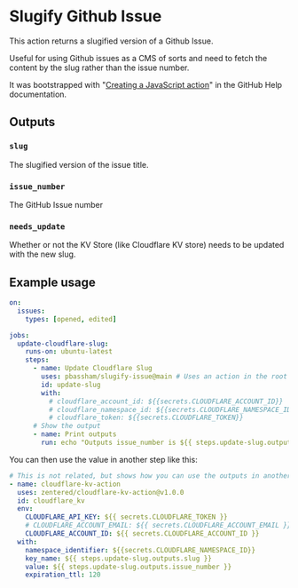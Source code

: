 # Slugify Github Issue

This action returns a slugified version of a Github Issue.

Useful for using Github issues as a CMS of sorts and need to fetch the content by the slug rather than the issue number.

It was bootstrapped with "[Creating a JavaScript action](https://help.github.com/en/articles/creating-a-javascript-action)" in the GitHub Help documentation.

<!-- ## Inputs

### `who-to-greet`

**Required** The name of the person to greet. Default `"World"`. -->

## Outputs

### `slug`

The slugified version of the issue title.

### `issue_number`

The GitHub Issue number

### `needs_update`

Whether or not the KV Store (like Cloudflare KV store) needs to be updated with the new slug.

## Example usage

```yaml
on:
  issues:
    types: [opened, edited]

jobs:
  update-cloudflare-slug:
    runs-on: ubuntu-latest
    steps:
      - name: Update Cloudflare Slug
        uses: pbassham/slugify-issue@main # Uses an action in the root directory
        id: update-slug
        with:
          # cloudflare_account_id: ${{secrets.CLOUDFLARE_ACCOUNT_ID}}
          # cloudflare_namespace_id: ${{secrets.CLOUDFLARE_NAMESPACE_ID}}
          # cloudflare_token: ${{secrets.CLOUDFLARE_TOKEN}}
      # Show the output
      - name: Print outputs
        run: echo "Outputs issue_number is ${{ steps.update-slug.outputs.issue_number }} and title is ${{ steps.update-slug.outputs.slug }}. Need to update KV Store? ${{ steps.update-slug.outputs.needs_update }}"
```

You can then use the value in another step like this:

```yaml
# This is not related, but shows how you can use the outputs in another action
- name: cloudflare-kv-action
  uses: zentered/cloudflare-kv-action@v1.0.0
  id: cloudflare_kv
  env:
    CLOUDFLARE_API_KEY: ${{ secrets.CLOUDFLARE_TOKEN }}
    # CLOUDFLARE_ACCOUNT_EMAIL: ${{ secrets.CLOUDFLARE_ACCOUNT_EMAIL }}
    CLOUDFLARE_ACCOUNT_ID: ${{ secrets.CLOUDFLARE_ACCOUNT_ID }}
  with:
    namespace_identifier: ${{secrets.CLOUDFLARE_NAMESPACE_ID}}
    key_name: ${{ steps.update-slug.outputs.slug }}
    value: ${{ steps.update-slug.outputs.issue_number }}
    expiration_ttl: 120
```
